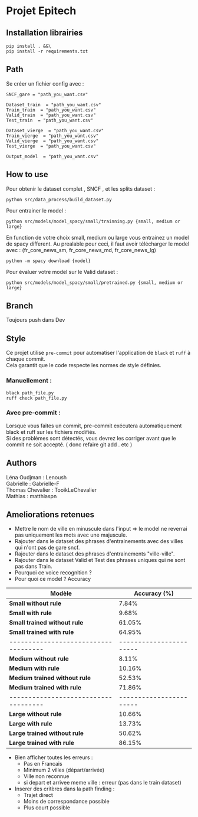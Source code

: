 # Projet Epitech  

## Installation librairies
```
pip install . &&\
pip install -r requirements.txt
```

## Path 
Se créer un fichier config avec : 
```
SNCF_gare = "path_you_want.csv"

Dataset_train  = "path_you_want.csv"
Train_train  = "path_you_want.csv"
Valid_train  = "path_you_want.csv"
Test_train  = "path_you_want.csv"

Dataset_vierge  = "path_you_want.csv"
Train_vierge  = "path_you_want.csv"
Valid_vierge  = "path_you_want.csv"
Test_vierge  = "path_you_want.csv"

Output_model  = "path_you_want.csv"

```

## How to use 
Pour obtenir le dataset complet , SNCF , et les splits dataset :
````
python src/data_process/build_dataset.py
````

Pour entrainer le model :
````
python src/models/model_spacy/small/trainning.py {small, medium or large}
````

En function de votre choix small, medium ou large vous entrainez un model de spacy different.
Au prealable pour ceci, il faut avoir télécharger le model avec : (fr_core_news_sm, fr_core_news_md, fr_core_news_lg)
````
python -m spacy download {model}
````

Pour évaluer votre model sur le Valid dataset :
````
python src/models/model_spacy/small/pretrained.py {small, medium or large} 
````

## Branch 
Toujours push dans Dev

## Style
Ce projet utilise `pre-commit` pour automatiser l'application de `black` et `ruff` à chaque commit.  
Cela garantit que le code respecte les normes de style définies.  

### Manuellement : 
```
black path_file.py 
ruff check path_file.py 
```
### Avec pre-commit : 
Lorsque vous faites un commit, pre-commit exécutera automatiquement black et ruff sur les fichiers modifiés.  
Si des problèmes sont détectés, vous devrez les corriger avant que le commit ne soit accepté. ( donc refaire git add . etc )  

## Authors 
Léna Oudjman : Lenoush  
Gabrielle : Gabrielle-F  
Thomas Chevalier : TooikLeChevalier  
Mathias : matthiaspn

## Ameliorations retenues 
- Mettre le nom de ville en minuscule dans l'input => le model ne reverrai pas uniquement les mots avec une majuscule. 
- Rajouter dans le dataset des phrases d'entrainements avec des villes qui n'ont pas de gare sncf.
- Rajouter dans le dataset des phrases d'entrainements "ville-ville".
- Rajouter dans le dataset Valid et Test des phrases uniques qui ne sont pas dans Train.
- Pourquoi ce voice recognition ? 
- Pour quoi ce model ? Accuracy

| **Modèle**                        | **Accuracy (%)**      |
|------------------------------------|-----------------------|
| **Small without rule**            | 7.84%                 |
| **Small with rule**               | 9.68%                 |
| **Small trained without rule**    | 61.05%                |
| **Small trained with rule**       | 64.95%                |
|------------------------------------|-----------------------|
| **Medium without rule**           | 8.11%                 |
| **Medium with rule**              | 10.16%                |
| **Medium trained without rule**   | 52.53%                |
| **Medium trained with rule**      | 71.86%               |
|------------------------------------|-----------------------|
| **Large without rule**            | 10.66%                |
| **Large with rule**               | 13.73%                |
| **Large trained without rule**    | 50.62%                |
| **Large trained with rule**       | 86.15%                |

- Bien afficher toutes les erreurs : 
    - Pas en Francais 
    - Minimum 2 villes (départ/arrivée)
    - Ville non reconnue
    - si depart et arrivee meme ville : erreur (pas dans le train dataset)
- Inserer des critères dans la path finding :
    - Trajet direct 
    - Moins de correspondance possible 
    - Plus court possible 

